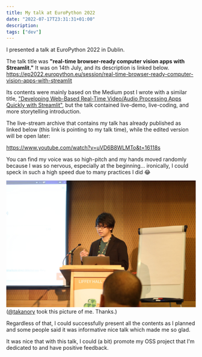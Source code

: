 ```yaml
---
title: My talk at EuroPython 2022
date: "2022-07-17T23:31:31+01:00"
description:
tags: ["dev"]
---
```


I presented a talk at EuroPython 2022 in Dublin.

The talk title was **"real-time browser-ready computer vision apps with Streamlit."**
It was on 14th July, and its description is linked below.
https://ep2022.europython.eu/session/real-time-browser-ready-computer-vision-apps-with-streamlit

Its contents were mainly based on the Medium post I wrote with a similar title, ["Developing Web-Based Real-Time Video/Audio Processing Apps Quickly with Streamlit"](https://towardsdatascience.com/developing-web-based-real-time-video-audio-processing-apps-quickly-with-streamlit-7c7bcd0bc5a8),
but the talk contained live-demo, live-coding, and more storytelling introduction.

The live-stream archive that contains my talk has already published as linked below (this link is pointing to my talk time), while the edited version will be open later:

https://www.youtube.com/watch?v=uVD6B8WLMTo&t=16118s

You can find my voice was so high-pitch and my hands moved randomly because I was so nervous, especially at the beginning... ironically, I could speck in such a high speed due to many practices I did 😂

![My picture at the talk](./images/me_talking.jpeg)
([@takanory](https://twitter.com/takanory) took this picture of me. Thanks.)

Regardless of that, I could successfully present all the contents as I planned and some people said it was informative nice talk which made me so glad.

It was nice that with this talk, I could (a bit) promote my OSS project that I'm dedicated to and have positive feedback.
